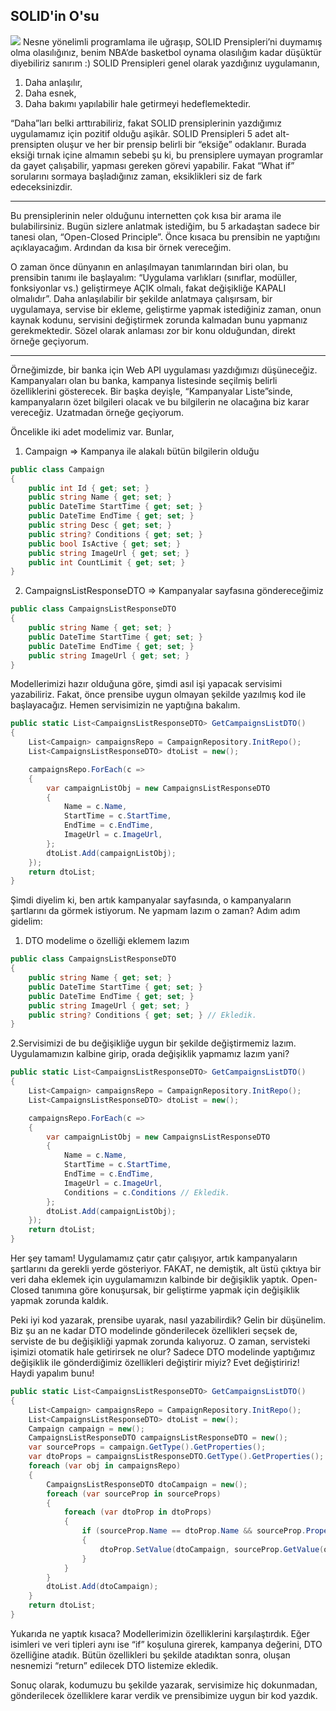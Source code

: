﻿## SOLID'in O'su ##
![](https://miro.medium.com/max/1800/1*6qS_ikXaLI6VV1B666spiw.jpeg)
Nesne yönelimli programlama ile uğraşıp, SOLID Prensipleri’ni duymamış olma olasılığınız, benim NBA’de basketbol oynama olasılığım kadar düşüktür diyebiliriz sanırım :) SOLID Prensipleri genel olarak yazdığınız uygulamanın,
1. Daha anlaşılır,
2. Daha esnek,
3. Daha bakımı yapılabilir hale getirmeyi hedeflemektedir.

“Daha”ları belki arttırabiliriz, fakat SOLID prensiplerinin yazdığımız uygulamamız için pozitif olduğu aşikâr. SOLID Prensipleri 5 adet alt-prensipten oluşur ve her bir prensip belirli bir “eksiğe” odaklanır. Burada eksiği tırnak içine almamın sebebi şu ki, bu prensiplere uymayan programlar da gayet çalışabilir, yapması gereken görevi yapabilir. Fakat “What if” sorularını sormaya başladığınız zaman, eksiklikleri siz de fark edeceksinizdir.
***
Bu prensiplerinin neler olduğunu internetten çok kısa bir arama ile bulabilirsiniz. Bugün sizlere anlatmak istediğim, bu 5 arkadaştan sadece bir tanesi olan, “Open-Closed Principle”. Önce kısaca bu prensibin ne yaptığını açıklayacağım. Ardından da kısa bir örnek vereceğim.

O zaman önce dünyanın en anlaşılmayan tanımlarından biri olan, bu prensibin tanımı ile başlayalım: “Uygulama varlıkları (sınıflar, modüller, fonksiyonlar vs.) geliştirmeye AÇIK olmalı, fakat değişikliğe KAPALI olmalıdır”. Daha anlaşılabilir bir şekilde anlatmaya çalışırsam, bir uygulamaya, servise bir ekleme, geliştirme yapmak istediğiniz zaman, onun kaynak kodunu, servisini değiştirmek zorunda kalmadan bunu yapmanız gerekmektedir. Sözel olarak anlaması zor bir konu olduğundan, direkt örneğe geçiyorum.
***
Örneğimizde, bir banka için Web API uygulaması yazdığımızı düşüneceğiz. Kampanyaları olan bu banka, kampanya listesinde seçilmiş belirli özelliklerini gösterecek. Bir başka deyişle, “Kampanyalar Liste”sinde, kampanyaların özet bilgileri olacak ve bu bilgilerin ne olacağına biz karar vereceğiz. Uzatmadan örneğe geçiyorum.

Öncelikle iki adet modelimiz var. Bunlar,

1. Campaign => Kampanya ile alakalı bütün bilgilerin olduğu
```csharp
public class Campaign
{
    public int Id { get; set; }
    public string Name { get; set; }
    public DateTime StartTime { get; set; }
    public DateTime EndTime { get; set; }
    public string Desc { get; set; }
    public string? Conditions { get; set; }
    public bool IsActive { get; set; }
    public string ImageUrl { get; set; }
    public int CountLimit { get; set; }
}
```

2. CampaignsListResponseDTO => Kampanyalar sayfasına göndereceğimiz
```csharp
public class CampaignsListResponseDTO
{
    public string Name { get; set; }
    public DateTime StartTime { get; set; }
    public DateTime EndTime { get; set; }
    public string ImageUrl { get; set; }
}
```

Modellerimizi hazır olduğuna göre, şimdi asıl işi yapacak servisimi yazabiliriz. Fakat, önce prensibe uygun olmayan şekilde yazılmış kod ile başlayacağız. Hemen servisimizin ne yaptığına bakalım.

```csharp
public static List<CampaignsListResponseDTO> GetCampaignsListDTO()
{
    List<Campaign> campaignsRepo = CampaignRepository.InitRepo();
    List<CampaignsListResponseDTO> dtoList = new();

    campaignsRepo.ForEach(c =>
    {
        var campaignListObj = new CampaignsListResponseDTO
        {
            Name = c.Name,
            StartTime = c.StartTime,
            EndTime = c.EndTime,
            ImageUrl = c.ImageUrl,
        };
        dtoList.Add(campaignListObj);
    });
    return dtoList;
}
```

Şimdi diyelim ki, ben artık kampanyalar sayfasında, o kampanyaların şartlarını da görmek istiyorum. Ne yapmam lazım o zaman? Adım adım gidelim:

1. DTO modelime o özelliği eklemem lazım
```csharp
public class CampaignsListResponseDTO
{
    public string Name { get; set; }
    public DateTime StartTime { get; set; }
    public DateTime EndTime { get; set; }
    public string ImageUrl { get; set; }
    public string? Conditions { get; set; } // Ekledik.
}
```
2.Servisimizi de bu değişikliğe uygun bir şekilde değiştirmemiz lazım. Uygulamamızın kalbine girip, orada değişiklik yapmamız lazım yani?
```csharp
public static List<CampaignsListResponseDTO> GetCampaignsListDTO()
{
    List<Campaign> campaignsRepo = CampaignRepository.InitRepo();
    List<CampaignsListResponseDTO> dtoList = new();

    campaignsRepo.ForEach(c =>
    {
        var campaignListObj = new CampaignsListResponseDTO
        {
            Name = c.Name,
            StartTime = c.StartTime,
            EndTime = c.EndTime,
            ImageUrl = c.ImageUrl,
            Conditions = c.Conditions // Ekledik.
        };
        dtoList.Add(campaignListObj);
    });
    return dtoList;
}
```
Her şey tamam! Uygulamamız çatır çatır çalışıyor, artık kampanyaların şartlarını da gerekli yerde gösteriyor. FAKAT, ne demiştik, alt üstü çıktıya bir veri daha eklemek için uygulamamızın kalbinde bir değişiklik yaptık. Open-Closed tanımına göre konuşursak, bir geliştirme yapmak için değişiklik yapmak zorunda kaldık.

Peki iyi kod yazarak, prensibe uyarak, nasıl yazabilirdik? Gelin bir düşünelim. Biz şu an ne kadar DTO modelinde gönderilecek özellikleri seçsek de, serviste de bu değişikliği yapmak zorunda kalıyoruz. O zaman, servisteki işimizi otomatik hale getirirsek ne olur? Sadece DTO modelinde yaptığımız değişiklik ile gönderdiğimiz özellikleri değiştirir miyiz? Evet değiştiririz! Haydi yapalım bunu!
```csharp
public static List<CampaignsListResponseDTO> GetCampaignsListDTO()
{
    List<Campaign> campaignsRepo = CampaignRepository.InitRepo();
    List<CampaignsListResponseDTO> dtoList = new();
    Campaign campaign = new();
    CampaignsListResponseDTO campaignsListResponseDTO = new();
    var sourceProps = campaign.GetType().GetProperties();
    var dtoProps = campaignsListResponseDTO.GetType().GetProperties();
    foreach (var obj in campaignsRepo)
    {
        CampaignsListResponseDTO dtoCampaign = new();
        foreach (var sourceProp in sourceProps)
        {
            foreach (var dtoProp in dtoProps)
            {
                if (sourceProp.Name == dtoProp.Name && sourceProp.PropertyType == dtoProp.PropertyType)
                {
                    dtoProp.SetValue(dtoCampaign, sourceProp.GetValue(obj));
                }
            }
        }
        dtoList.Add(dtoCampaign);
    }
    return dtoList;
}
```
Yukarıda ne yaptık kısaca? Modellerimizin özelliklerini karşılaştırdık. Eğer isimleri ve veri tipleri aynı ise “if” koşuluna girerek, kampanya değerini, DTO özelliğine atadık. Bütün özellikleri bu şekilde atadıktan sonra, oluşan nesnemizi “return” edilecek DTO listemize ekledik.

Sonuç olarak, kodumuzu bu şekilde yazarak, servisimize hiç dokunmadan, gönderilecek özelliklere karar verdik ve prensibimize uygun bir kod yazdık.
